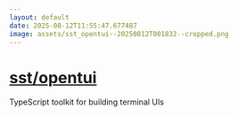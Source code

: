 ```yaml
---
layout: default
date: 2025-08-12T11:55:47.677487
image: assets/sst_opentui--20250812T001832--cropped.png
---
```


# [sst/opentui](https://github.com/sst/opentui)

TypeScript toolkit for building terminal UIs
